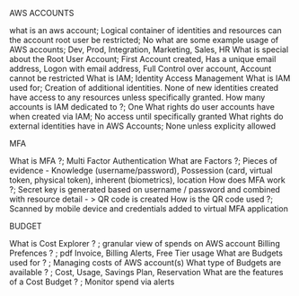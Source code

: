 AWS ACCOUNTS

what is an aws account; Logical container of identities and resources
can the account root user be restricted; No
what are some example usage of AWS accounts; Dev, Prod, Integration, Marketing, Sales, HR
What is special about the Root User Account; First Account created, Has a unique email address, Logon with email address, Full Control over account, Account cannot be restricted
What is IAM; Identity Access Management 
What is IAM used for; Creation of additional identities. None of new identities created have access to any resources unless specifically granted. 
How many accounts is IAM dedicated to ?; One
What rights do user accounts have when created via IAM; No access until specifically granted
What rights do external identities have in AWS Accounts; None unless explicity allowed

MFA 

What is MFA ?; Multi Factor Authentication
What are Factors ?; Pieces of evidence - Knowledge (username/password), Possession (card, virtual token, physical token), inherent (biometrics), location
How does MFA work ?; Secret key is generated based on username / password and combined with resource detail - > QR code is created
How is the QR code used ?; Scanned by mobile device and credentials added to virtual MFA application

BUDGET

What is Cost Explorer ? ; granular view of spends on AWS account 
Billing Prefences ? ; pdf Invoice, Billing Alerts, Free Tier usage
What are Budgets used for ? ;  Managing costs of AWS account(s)
What type of Budgets are available ? ; Cost, Usage, Savings Plan, Reservation
What are the features of a Cost Budget ? ; Monitor spend via alerts







